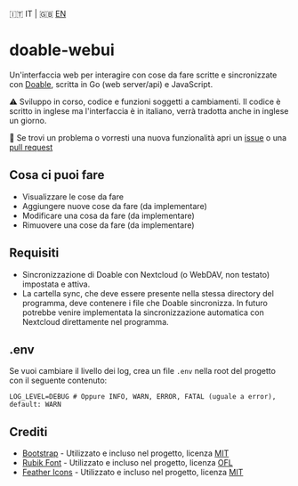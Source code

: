 🇮🇹 IT | 🇬🇧 [EN](README-en.md)

# doable-webui

Un'interfaccia web per interagire con cose da fare scritte e sincronizzate con [Doable](https://doable.at/), scritta in Go (web server/api) e JavaScript.

⚠️ Sviluppo in corso, codice e funzioni soggetti a cambiamenti. Il codice è scritto in inglese ma l'interfaccia è in italiano, verrà tradotta anche in inglese un giorno.

🐛 Se trovi un problema o vorresti una nuova funzionalità apri un [issue](https://github.com/matteolomba/doable-webui-go/issues) o una [pull request](https://github.com/matteolomba/doable-webui-go/pulls)

## Cosa ci puoi fare

- Visualizzare le cose da fare
- Aggiungere nuove cose da fare (da implementare)
- Modificare una cosa da fare (da implementare)
- Rimuovere una cose da fare (da implementare)

## Requisiti

- Sincronizzazione di Doable con Nextcloud (o WebDAV, non testato) impostata e attiva.
- La cartella sync, che deve essere presente nella stessa directory del programma, deve contenere i file che Doable sincronizza. In futuro potrebbe venire implementata la sincronizzazione automatica con Nextcloud direttamente nel programma.

## .env

Se vuoi cambiare il livello dei log, crea un file `.env` nella root del progetto con il seguente contenuto:

```env
LOG_LEVEL=DEBUG # Oppure INFO, WARN, ERROR, FATAL (uguale a error), default: WARN
```

## Crediti

- [Bootstrap](https://getbootstrap.com/) - Utilizzato e incluso nel progetto, licenza [MIT](https://github.com/twbs/bootstrap/blob/main/LICENSE)
- [Rubik Font](https://fonts.google.com/specimen/Rubik) - Utilizzato e incluso nel progetto, licenza [OFL](https://fonts.google.com/specimen/Rubik/license)
- [Feather Icons](https://github.com/feathericons/feather) - Utilizzato e incluso nel progetto, licenza [MIT](https://github.com/feathericons/feather/blob/main/LICENSE)
